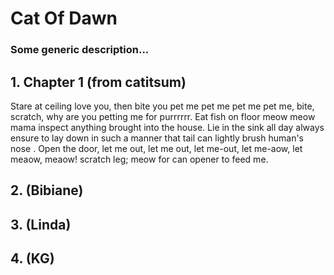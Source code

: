 # Cat Of Dawn 

### Some generic description...

## 1. Chapter 1 (from catitsum)

Stare at ceiling love you, then bite you pet me pet me pet me pet me, bite, scratch, why are you petting me for purrrrrr. Eat fish on floor meow meow mama inspect anything brought into the house. Lie in the sink all day always ensure to lay down in such a manner that tail can lightly brush human's nose . Open the door, let me out, let me out, let me-out, let me-aow, let meaow, meaow! scratch leg; meow for can opener to feed me.

## 2. (Bibiane)

## 3. (Linda)

## 4. (KG)
